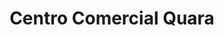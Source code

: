 ---
title: "Centro Comercial Quara"
url: /manantial/centro-comercial-quara/
shop: Einkaufszentrum
---